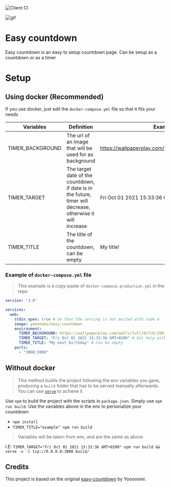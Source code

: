 ![Client CI](https://github.com/Yooooomi/easy-countdown/workflows/Client%20CI/badge.svg)

![gif](https://user-images.githubusercontent.com/17204739/88205741-825e7d00-cc4d-11ea-81c3-92e42d197346.gif)

# Easy countdown

Easy countdown is an easy to setup countdown page. Can be setup as a countdown or as a timer

# Setup

## Using docker (Recommended)

If you use docker, just edit the `docker-compose.yml` file so that it fits your needs

| Variables        | Definition                                                                                                  | Example                                              |
| ---------------- | ----------------------------------------------------------------------------------------------------------- | ---------------------------------------------------- |
| TIMER_BACKGROUND | The url of an image that will be used for as background                                                     | https://wallpaperplay.com/walls/full/0/7/6/29912.jpg |
| TIMER_TARGET     | The target date of the countdown, if date is in the future, timer will decrease, otherwise it will increase | Fri Oct 01 2021 15:33:36 GMT+0200                    |
| TIMER_TITLE      | The title of the countdown, can be empty                                                                    | My title!                                            |

### Example of `docker-compose.yml` file

> This example is a copy-paste of `docker-compose.production.yml` in the repo

```yml
version: "3.8"

services:
  web:
    stdin_open: true # So that the serving is not exited with code 0
    image: yooooomi/easy-countdown
    environment:
      TIMER_BACKGROUND: https://wallpaperplay.com/walls/full/0/7/6/29912.jpg
      TIMER_TARGET: "Fri Oct 01 2021 15:33:36 GMT+0200" # Get help with https://esqsoft.com/javascript_examples/date-to-epoch.htm
      TIMER_TITLE: "My next birthday" # Can be empty
    ports:
      - "3000:3000"
```

## Without docker

> This method builds the project following the env variables you gave, producing a `build` folder that has to be served manually afterwards. You can use [`serve`](https://www.npmjs.com/package/serve) to achieve it

Use `npm` to build the project with the scripts in `package.json`. Simply use `npm run build`. Use the variables above in the env to personalize your countdown

- `npm install`
- `TIMER_TITLE="example" npm run build`

> Variables will be taken from env, and are the same as above

I.E: `TIMER_TARGET="Fri Oct 01 2021 15:33:36 GMT+0200" npm run build && serve -s -l tcp://0.0.0.0:3000 build/`

## Credits

This project is based on the original [easy-countdown](https://github.com/Yooooomi/easy-countdown) by Yooooomi.
